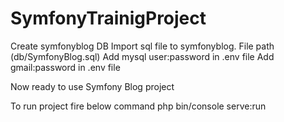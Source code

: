 # SymfonyTrainigProject

Create symfonyblog DB 
Import sql file to symfonyblog. File path (db/SymfonyBlog.sql)
Add mysql user:password in .env file
Add gmail:password in .env file

Now ready to use Symfony Blog project

To run project fire below command
php bin/console serve:run

